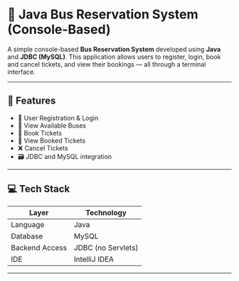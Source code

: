 # 🚌 Java Bus Reservation System (Console-Based)

A simple console-based **Bus Reservation System** developed using **Java** and **JDBC (MySQL)**. This application allows users to register, login, book and cancel tickets, and view their bookings — all through a terminal interface.

---

## 🔧 Features

- 🔐 User Registration & Login
- 🚌 View Available Buses
- 🎫 Book Tickets
- 🧾 View Booked Tickets
- ❌ Cancel Tickets
- 🗃️ JDBC and MySQL integration

---

## 💻 Tech Stack

| Layer           | Technology       |
|----------------|------------------|
| Language        | Java             |
| Database        | MySQL            |
| Backend Access  | JDBC (no Servlets) |
| IDE             | IntelliJ IDEA    |

---
